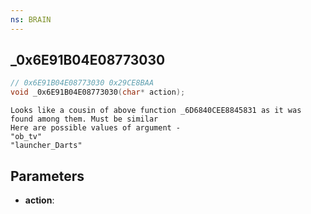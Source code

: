 ```yaml
---
ns: BRAIN
---
```

## _0x6E91B04E08773030

```c
// 0x6E91B04E08773030 0x29CE8BAA
void _0x6E91B04E08773030(char* action);
```

```
Looks like a cousin of above function _6D6840CEE8845831 as it was found among them. Must be similar  
Here are possible values of argument -   
"ob_tv"  
"launcher_Darts"  
```

## Parameters
* **action**: 

